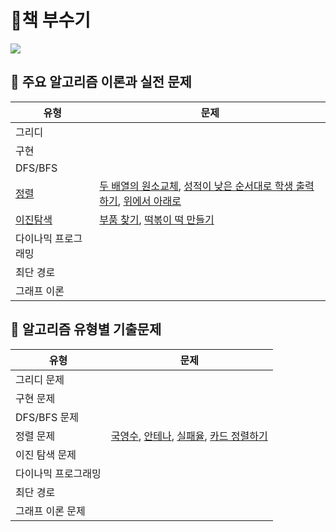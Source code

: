 # 📘책 부수기
<img src = "https://images.velog.io/images/seochan99/post/49fc186a-828c-4e90-a5a5-a4b0cba8c1ce/800x0.jpeg"/>


## 📁 주요 알고리즘 이론과 실전 문제

유형 | 문제 
---- | ---- 
그리디 |  
구현 |  
DFS/BFS |   
[정렬](https://www.notion.so/pdg0526/7dc818f6220b4c7b8a2923de4cacb077) |  [두 배열의 원소교체](https://github.com/uyggnodkrap/algorithm/blob/c44e8248d7d514c1f0ee484a979f3f37e4ba363b/codingtest/sort/%EB%91%90_%EB%B0%B0%EC%97%B4%EC%9D%98_%EC%9B%90%EC%86%8C_%EA%B5%90%EC%B2%B4.py),  [성적이 낮은 순서대로 학생 출력하기](https://github.com/uyggnodkrap/algorithm/blob/c44e8248d7d514c1f0ee484a979f3f37e4ba363b/codingtest/sort/%EC%84%B1%EC%A0%81%EC%9D%B4_%EB%82%AE%EC%9D%80_%EC%88%9C%EC%84%9C%EB%A1%9C_%ED%95%99%EC%83%9D_%EC%B6%9C%EB%A0%A5%ED%95%98%EA%B8%B0.py), [위에서 아래로](https://github.com/uyggnodkrap/algorithm/blob/c44e8248d7d514c1f0ee484a979f3f37e4ba363b/codingtest/sort/%EC%9C%84%EC%97%90%EC%84%9C_%EC%95%84%EB%9E%98%EB%A1%9C.py)
[이진탐색](https://www.notion.so/pdg0526/f695134f50fa488196ea2a90417f847c) |  [부품 찾기](https://github.com/uyggnodkrap/algorithm/blob/c44e8248d7d514c1f0ee484a979f3f37e4ba363b/codingtest/search/%EB%B6%80%ED%92%88_%EC%B0%BE%EA%B8%B0.py), [떡볶이 떡 만들기](https://github.com/uyggnodkrap/algorithm/blob/c44e8248d7d514c1f0ee484a979f3f37e4ba363b/codingtest/search/%EB%96%A1%EB%B3%B6%EC%9D%B4_%EB%96%A1_%EB%A7%8C%EB%93%A4%EA%B8%B0.py) |
다이나믹 프로그래밍 |  
최단 경로 |   
그래프 이론 |  

## 📁 알고리즘 유형별 기출문제
| 유형 | 문제 |
| ---- | ---- |
| 그리디 문제 |  |
| 구현 문제 | |
| DFS/BFS 문제| |
| 정렬 문제 | [국영수](https://github.com/uyggnodkrap/algorithm/blob/810c239031be17f9e17fb1af97775f36f50e22d4/codingtest/sort/boj10825.py), [안테나](https://github.com/uyggnodkrap/algorithm/blob/810c239031be17f9e17fb1af97775f36f50e22d4/codingtest/sort/boj18310.py), [실패율](https://www.notion.so/pdg0526/algorithm-3f66559973b842ba81b17d06e64f5076), [카드 정렬하기](https://pdg0526.notion.site/algorithm-6ff55408a8494f06acf92735e5dc43d7) |
| 이진 탐색 문제 | |
| 다이나믹 프로그래밍 | |
| 최단 경로 | |
| 그래프 이론 문제 | |
